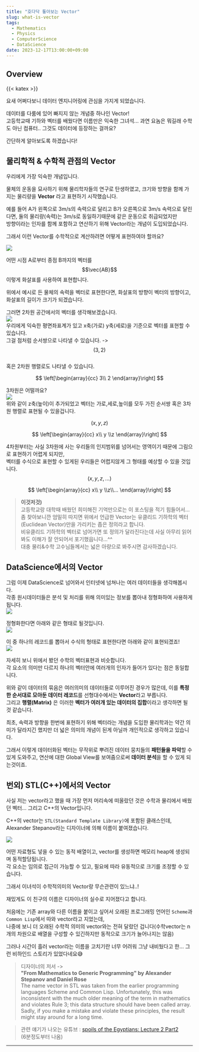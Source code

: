 ```yaml
---
title: "호다닥 톺아보는 Vector"
slug: what-is-vector
tags:
  - Mathematics
  - Physics
  - ComputerScience
  - DataScience
date: 2023-12-17T13:00:00+09:00
---
```


## Overview
{{< katex >}}

요새 어쩌다보니 데이터 엔지니어링에 관심을 가지게 되었습니다.  

데이터를 다룸에 있어 빠지지 않는 개념중 하나인 Vector!  
고등학교때 기하와 벡터를 배웠다면 이름만은 익숙한 그녀석...
과연 요놈은 뭐길래 수학도 아닌 컴퓨터.. 그것도 데이터에 등장하는 걸까요?  

간단하게 알아보도록 하겠습니다!  

## 물리학적 & 수학적 관점의 Vector

우리에게 가장 익숙한 개념입니다.  

물체의 운동을 묘사하기 위해 물리학자들의 연구로 탄생하였고, 크기와 방향을 함께 가지는 물리량을 **Vector** 라고 표현하기 시작했습니다.  

예를 들어 A가 왼쪽으로 3m/s의 속력으로 달리고 B가 오른쪽으로 3m/s 속력으로 달린다면, 둘의 물리량(속력)는 3m/s로 동일하기때문에 같은 운동으로 취급되었지만  
방향이라는 인자를 함께 포함하고 연산하기 위해 Vector라는 개념이 도입되었습니다.  

그래서 이런 Vector를 수학적으로 계산하려면 어떻게 표현하여야 할까요?  

![](https://raw.githubusercontent.com/GRuuuuu/hololy-img-repo/main/2023/2023-12-17-what-is-vector.md/2.png)  

어떤 시점 A로부터 종점 B까지의 벡터를 $$\vec{AB}$$ 이렇게 화살표를 사용하여 표현합니다.  

위에서 예시로 든 물체의 속력을 벡터로 표현한다면, 화살표의 방향이 벡터의 방향이고, 화살표의 길이가 크기가 되겠습니다.  

그러면 2차원 공간에서의 벡터를 생각해보겠습니다.  
![](https://raw.githubusercontent.com/GRuuuuu/hololy-img-repo/main/2023/2023-12-17-what-is-vector.md/3.png)  
우리에게 익숙한 평면좌표계가 있고 x축(가로) y축(세로)을 기준으로 벡터를 표현할 수 있습니다.  
그걸 점처럼 순서쌍으로 나타낼 수 있습니다. -> $$(3,2)$$  
혹은 2차원 행렬로도 나타낼 수 있습니다.  

$$ \left[\begin{array}{cc} 3\\ 2 \end{array}\right] $$   

3차원은 어떨까요?  
![](https://raw.githubusercontent.com/GRuuuuu/hololy-img-repo/main/2023/2023-12-17-what-is-vector.md/4.png)  
위와 같이 z축(높이)이 추가되었고 벡터는 가로,세로,높이를 모두 가진 순서쌍 혹은 3차원 행렬로 표현될 수 있을겁니다.  

$$(x,y,z)$$  

$$ \left[\begin{array}{cc} x\\ y \\z \end{array}\right] $$   

4차원부터는 사실 3차원에 사는 우리들의 인지범위를 넘어서는 영역이기 때문에 그림으로 표현하기 어렵게 되지만,  
벡터를 수식으로 표현할 수 있게된 우리들은 어렵지않게 그 형태를 예상할 수 있을 것입니다.  
$$(x,y,z,...)$$  

$$ \left[\begin{array}{cc} x\\ y \\z\\... \end{array}\right] $$  

>**이것저것)**  
> 고등학교랑 대학때 배웠던 희미해진 기억만으로는 이 포스팅을 적기 힘들어서... 좀 찾아보니깐 엄밀히 따지면 위에서 언급한 Vector는 유클리드 기하학의 벡터(Euclidean Vector)만을 가리키는 좁은 정의라고 합니다.  
> 비유클리드 기하학의 벡터로 넘어가면 또 정의가 달라진다는데 사실 아무리 읽어봐도 이해가 잘 안되어서 포기했읍니다...^^   
> 대충 물리&수학 고수님들께서는 넓은 아량으로 봐주시면 감사하겠습니다.


## DataScience에서의 Vector
그럼 이제 DataScience로 넘어와서 인터넷에 넘쳐나는 여러 데이터들을 생각해봅시다.  
각종 원시데이터들은 분석 및 처리를 위해 의미있는 정보를 뽑아내 정형화하여 사용하게 됩니다.  
![](https://raw.githubusercontent.com/GRuuuuu/hololy-img-repo/main/2023/2023-12-17-what-is-vector.md/5-0.png)   

정형화한다면 아래와 같은 형태로 될것입니다.   
![](https://raw.githubusercontent.com/GRuuuuu/hololy-img-repo/main/2023/2023-12-17-what-is-vector.md/5.png)   

이 중 하나의 레코드를 뽑아서 수식의 형태로 표현한다면 아래와 같이 표현되겠죠!  
![](https://raw.githubusercontent.com/GRuuuuu/hololy-img-repo/main/2023/2023-12-17-what-is-vector.md/6.png)   

자세히 보니 위에서 봤던 수학의 벡터표현과 비슷합니다.  
각 요소의 의미만 다르지 하나의 벡터안에 여러개의 인자가 들어가 있다는 점은 동일합니다.  

위와 같이 데이터의 묶음은 여러의미의 데이터들로 이루어진 경우가 많은데, 이를 **특정한 순서대로 모아둔 데이터 레코드**를 선형대수에서는 **Vector**라고 부릅니다.  
그리고 **행렬(Matrix)** 은 이러한 **벡터가 여러개 있는 데이터의 집합**이라고 생각하면 될 것 같습니다.  


최초, 속력과 방향을 한번에 표현하기 위해 벡터라는 개념을 도입한 물리학과는 약간 의미가 달라지긴 했지만 더 넓은 의미의 개념이 된게 아닐까 개인적으로 생각하고 있습니다.  


그래서 이렇게 데이터화된 벡터는 무작위로 뿌려진 데이터 뭉치들의 **패턴들을 파악**할 수 있게 도와주고, 연산에 대한 Global View를 보여줌으로써 **데이터 분석**을 할 수 있게 되는것이죠.  

## 번외) STL(C++)에서의 Vector

사실 저는 vector라고 했을 때 가장 먼저 머리속에 떠올랐던 것은 수학과 물리에서 배웠던 벡터... 그리고 C++의 Vector입니다.  

C++의 vector는 `STL(Standard Template Library)`에 포함된 클래스인데, Alexander Stepanov라는 디자이너에 의해 이름이 붙여졌습니다.  

![](https://raw.githubusercontent.com/GRuuuuu/hololy-img-repo/main/2023/2023-12-17-what-is-vector.md/7.png)   

어떤 자료형도 넣을 수 있는 동적 배열이고, vector를 생성하면 메모리 heap에 생성되며 동적할당됩니다.   
각 요소는 임의로 접근이 가능할 수 있고, 필요에 따라 유동적으로 크기를 조정할 수 있습니다.  

그래서 이녀석이 수학적의미의 Vector랑 무슨관련이 있느냐..!   

재밌게도 이 친구의 이름은 디자이너의 실수로 지어졌다고 합니다.  

처음에는 기존 array와 다른 이름을 붙이고 싶어서 오래된 프로그래밍 언어인 `Scheme`과 `Common Lisp`에서 따와 vector라고 지었는데,  
나중에 보니 더 오래된 수학적 의미의 vector와는 전혀 달랐던 겁니다(수학vector는 n개의 차원으로 배열을 구성할 수 있긴하지만 동적으로 크기가 늘어나지는 않음)   

그러나 시간이 흘러 vector라는 이름을 고치기란 너무 어려워 그냥 내비뒀다고 한... 그런 비하인드 스토리가 있었다네요😅    

>디자이너의 저서 ->   
>**"From Mathematics to Generic Programming" by Alexander Stepanov and Daniel Rose**  
>The name vector in STL was taken from the earlier programming languages Scheme and Common Lisp. Unfortunately, this was inconsistent with the much older meaning of the term in mathematics and violates Rule 3; this data structure should have been called array. Sadly, if you make a mistake and violate these principles, the result might stay around for a long time.

>관련 얘기가 나오는 유튜브 : [spoils of the Egyptians: Lecture 2 Part2](https://youtu.be/etZgaSjzqlU?si=PdbmfGpahf4aIgbu)  
>(6분정도부터 나옴)  

----
